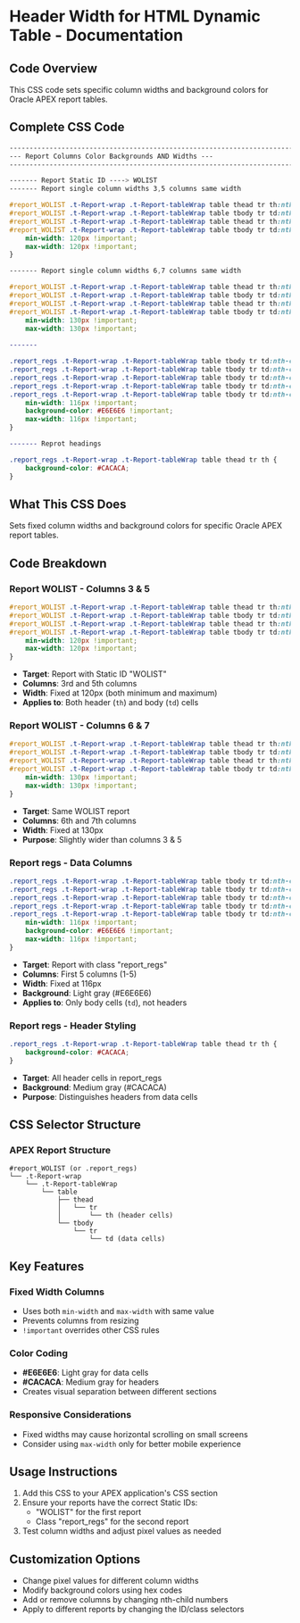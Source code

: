 # Header Width for HTML Dynamic Table - Documentation

## Code Overview
This CSS code sets specific column widths and background colors for Oracle APEX report tables.

## Complete CSS Code
```css
-----------------------------------------------------------------------------------------------------------------
--- Report Columns Color Backgrounds AND Widths ---
-----------------------------------------------------------------------------------------------------------------	

------- Report Static ID ----> WOLIST
------- Report single column widths 3,5 columns same width

#report_WOLIST .t-Report-wrap .t-Report-tableWrap table thead tr th:nth-child(3),
#report_WOLIST .t-Report-wrap .t-Report-tableWrap table tbody tr td:nth-child(3),
#report_WOLIST .t-Report-wrap .t-Report-tableWrap table thead tr th:nth-child(5),
#report_WOLIST .t-Report-wrap .t-Report-tableWrap table tbody tr td:nth-child(5) {
    min-width: 120px !important;
    max-width: 120px !important;
}

------- Report single column widths 6,7 columns same width

#report_WOLIST .t-Report-wrap .t-Report-tableWrap table thead tr th:nth-child(6),
#report_WOLIST .t-Report-wrap .t-Report-tableWrap table tbody tr td:nth-child(6),
#report_WOLIST .t-Report-wrap .t-Report-tableWrap table thead tr th:nth-child(7),
#report_WOLIST .t-Report-wrap .t-Report-tableWrap table tbody tr td:nth-child(7) {
    min-width: 130px !important;
    max-width: 130px !important;
	
-------	

.report_regs .t-Report-wrap .t-Report-tableWrap table tbody tr td:nth-child(1),
.report_regs .t-Report-wrap .t-Report-tableWrap table tbody tr td:nth-child(2),
.report_regs .t-Report-wrap .t-Report-tableWrap table tbody tr td:nth-child(3),
.report_regs .t-Report-wrap .t-Report-tableWrap table tbody tr td:nth-child(4),
.report_regs .t-Report-wrap .t-Report-tableWrap table tbody tr td:nth-child(5) {
    min-width: 116px !important;
    background-color: #E6E6E6 !important;
    max-width: 116px !important;
}

-------	Reprot headings

.report_regs .t-Report-wrap .t-Report-tableWrap table thead tr th {
    background-color: #CACACA;
}
```

## What This CSS Does
Sets fixed column widths and background colors for specific Oracle APEX report tables.

## Code Breakdown

### Report WOLIST - Columns 3 & 5
```css
#report_WOLIST .t-Report-wrap .t-Report-tableWrap table thead tr th:nth-child(3),
#report_WOLIST .t-Report-wrap .t-Report-tableWrap table tbody tr td:nth-child(3),
#report_WOLIST .t-Report-wrap .t-Report-tableWrap table thead tr th:nth-child(5),
#report_WOLIST .t-Report-wrap .t-Report-tableWrap table tbody tr td:nth-child(5) {
    min-width: 120px !important;
    max-width: 120px !important;
}
```
- **Target**: Report with Static ID "WOLIST"
- **Columns**: 3rd and 5th columns
- **Width**: Fixed at 120px (both minimum and maximum)
- **Applies to**: Both header (`th`) and body (`td`) cells

### Report WOLIST - Columns 6 & 7
```css
#report_WOLIST .t-Report-wrap .t-Report-tableWrap table thead tr th:nth-child(6),
#report_WOLIST .t-Report-wrap .t-Report-tableWrap table tbody tr td:nth-child(6),
#report_WOLIST .t-Report-wrap .t-Report-tableWrap table thead tr th:nth-child(7),
#report_WOLIST .t-Report-wrap .t-Report-tableWrap table tbody tr td:nth-child(7) {
    min-width: 130px !important;
    max-width: 130px !important;
}
```
- **Target**: Same WOLIST report
- **Columns**: 6th and 7th columns  
- **Width**: Fixed at 130px
- **Purpose**: Slightly wider than columns 3 & 5

### Report regs - Data Columns
```css
.report_regs .t-Report-wrap .t-Report-tableWrap table tbody tr td:nth-child(1),
.report_regs .t-Report-wrap .t-Report-tableWrap table tbody tr td:nth-child(2),
.report_regs .t-Report-wrap .t-Report-tableWrap table tbody tr td:nth-child(3),
.report_regs .t-Report-wrap .t-Report-tableWrap table tbody tr td:nth-child(4),
.report_regs .t-Report-wrap .t-Report-tableWrap table tbody tr td:nth-child(5) {
    min-width: 116px !important;
    background-color: #E6E6E6 !important;
    max-width: 116px !important;
}
```
- **Target**: Report with class "report_regs"
- **Columns**: First 5 columns (1-5)
- **Width**: Fixed at 116px
- **Background**: Light gray (#E6E6E6)
- **Applies to**: Only body cells (`td`), not headers

### Report regs - Header Styling
```css
.report_regs .t-Report-wrap .t-Report-tableWrap table thead tr th {
    background-color: #CACACA;
}
```
- **Target**: All header cells in report_regs
- **Background**: Medium gray (#CACACA)
- **Purpose**: Distinguishes headers from data cells

## CSS Selector Structure

### APEX Report Structure
```
#report_WOLIST (or .report_regs)
└── .t-Report-wrap
    └── .t-Report-tableWrap
        └── table
            ├── thead
            │   └── tr
            │       └── th (header cells)
            └── tbody
                └── tr
                    └── td (data cells)
```

## Key Features

### Fixed Width Columns
- Uses both `min-width` and `max-width` with same value
- Prevents columns from resizing
- `!important` overrides other CSS rules

### Color Coding
- **#E6E6E6**: Light gray for data cells
- **#CACACA**: Medium gray for headers
- Creates visual separation between different sections

### Responsive Considerations
- Fixed widths may cause horizontal scrolling on small screens
- Consider using `max-width` only for better mobile experience

## Usage Instructions
1. Add this CSS to your APEX application's CSS section
2. Ensure your reports have the correct Static IDs:
   - "WOLIST" for the first report
   - Class "report_regs" for the second report
3. Test column widths and adjust pixel values as needed

## Customization Options
- Change pixel values for different column widths
- Modify background colors using hex codes
- Add or remove columns by changing nth-child numbers
- Apply to different reports by changing the ID/class selectors